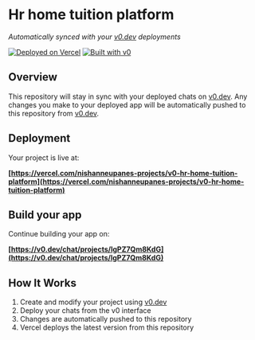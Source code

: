 # Hr home tuition platform

*Automatically synced with your [v0.dev](https://v0.dev) deployments*

[![Deployed on Vercel](https://img.shields.io/badge/Deployed%20on-Vercel-black?style=for-the-badge&logo=vercel)](https://vercel.com/nishanneupanes-projects/v0-hr-home-tuition-platform)
[![Built with v0](https://img.shields.io/badge/Built%20with-v0.dev-black?style=for-the-badge)](https://v0.dev/chat/projects/lgPZ7Qm8KdG)

## Overview

This repository will stay in sync with your deployed chats on [v0.dev](https://v0.dev).
Any changes you make to your deployed app will be automatically pushed to this repository from [v0.dev](https://v0.dev).

## Deployment

Your project is live at:

**[https://vercel.com/nishanneupanes-projects/v0-hr-home-tuition-platform](https://vercel.com/nishanneupanes-projects/v0-hr-home-tuition-platform)**

## Build your app

Continue building your app on:

**[https://v0.dev/chat/projects/lgPZ7Qm8KdG](https://v0.dev/chat/projects/lgPZ7Qm8KdG)**

## How It Works

1. Create and modify your project using [v0.dev](https://v0.dev)
2. Deploy your chats from the v0 interface
3. Changes are automatically pushed to this repository
4. Vercel deploys the latest version from this repository